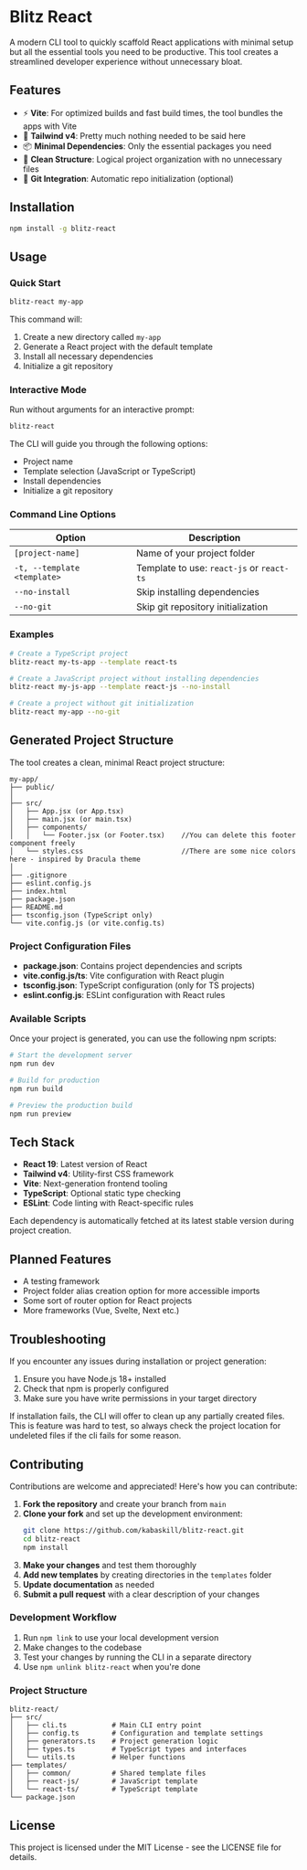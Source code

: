 # Blitz React

A modern CLI tool to quickly scaffold React applications with minimal setup but all the essential tools you need to be productive. This tool creates a streamlined developer experience without unnecessary bloat.

## Features 

- ⚡ **Vite**: For optimized builds and fast build times, the tool bundles the apps with Vite
- 🎨 **Tailwind v4**: Pretty much nothing needed to be said here 
- 📦 **Minimal Dependencies**: Only the essential packages you need
- 🧹 **Clean Structure**: Logical project organization with no unnecessary files
- 🔄 **Git Integration**: Automatic repo initialization (optional)

## Installation


```bash
npm install -g blitz-react
```

## Usage

### Quick Start

```bash
blitz-react my-app
```

This command will:

1. Create a new directory called `my-app`
2. Generate a React project with the default template
3. Install all necessary dependencies
4. Initialize a git repository

### Interactive Mode

Run without arguments for an interactive prompt:

```bash
blitz-react
```

The CLI will guide you through the following options:

- Project name
- Template selection (JavaScript or TypeScript)
- Install dependencies
- Initialize a git repository

### Command Line Options

| Option                      | Description                               |
| --------------------------- | ----------------------------------------- |
| `[project-name]`            | Name of your project folder               |
| `-t, --template <template>` | Template to use: `react-js` or `react-ts` |
| `--no-install`              | Skip installing dependencies              |
| `--no-git`                  | Skip git repository initialization        |

### Examples

```bash
# Create a TypeScript project
blitz-react my-ts-app --template react-ts

# Create a JavaScript project without installing dependencies
blitz-react my-js-app --template react-js --no-install

# Create a project without git initialization
blitz-react my-app --no-git
```

## Generated Project Structure

The tool creates a clean, minimal React project structure:

```
my-app/
├── public/
│   
├── src/
│   ├── App.jsx (or App.tsx)
│   ├── main.jsx (or main.tsx)
│   ├── components/
│   │   └── Footer.jsx (or Footer.tsx)    //You can delete this footer component freely
│   └── styles.css                        //There are some nice colors here - inspired by Dracula theme
│
├── .gitignore
├── eslint.config.js
├── index.html
├── package.json
├── README.md
├── tsconfig.json (TypeScript only)
└── vite.config.js (or vite.config.ts)
```

### Project Configuration Files

- **package.json**: Contains project dependencies and scripts
- **vite.config.js/ts**: Vite configuration with React plugin
- **tsconfig.json**: TypeScript configuration (only for TS projects)
- **eslint.config.js**: ESLint configuration with React rules

### Available Scripts

Once your project is generated, you can use the following npm scripts:

```bash
# Start the development server
npm run dev

# Build for production
npm run build

# Preview the production build
npm run preview
```

## Tech Stack

- **React 19**: Latest version of React
- **Tailwind v4**: Utility-first CSS framework
- **Vite**: Next-generation frontend tooling
- **TypeScript**: Optional static type checking
- **ESLint**: Code linting with React-specific rules

Each dependency is automatically fetched at its latest stable version during project creation.

## Planned Features

 - A testing framework 
 - Project folder alias creation option for more accessible imports
 - Some sort of router option for React projects
 - More frameworks (Vue, Svelte, Next etc.)

## Troubleshooting

If you encounter any issues during installation or project generation:

1. Ensure you have Node.js 18+ installed
2. Check that npm is properly configured
3. Make sure you have write permissions in your target directory

If installation fails, the CLI will offer to clean up any partially created files. This is feature was hard to test, so always check the project location for undeleted files if the cli fails for some reason.


## Contributing

Contributions are welcome and appreciated! Here's how you can contribute:

1. **Fork the repository** and create your branch from `main`
2. **Clone your fork** and set up the development environment:
   ```bash
   git clone https://github.com/kabaskill/blitz-react.git
   cd blitz-react
   npm install
   ```
3. **Make your changes** and test them thoroughly
4. **Add new templates** by creating directories in the `templates` folder
5. **Update documentation** as needed
6. **Submit a pull request** with a clear description of your changes

### Development Workflow

1. Run `npm link` to use your local development version
2. Make changes to the codebase
3. Test your changes by running the CLI in a separate directory
4. Use `npm unlink blitz-react` when you're done

### Project Structure

```
blitz-react/
├── src/
│   ├── cli.ts           # Main CLI entry point
│   ├── config.ts        # Configuration and template settings
│   ├── generators.ts    # Project generation logic
│   ├── types.ts         # TypeScript types and interfaces
│   └── utils.ts         # Helper functions
├── templates/
│   ├── common/          # Shared template files
│   ├── react-js/        # JavaScript template
│   └── react-ts/        # TypeScript template
└── package.json
```

## License

This project is licensed under the MIT License - see the LICENSE file for details.
